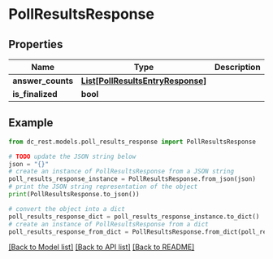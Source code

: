 # PollResultsResponse


## Properties

Name | Type | Description | Notes
------------ | ------------- | ------------- | -------------
**answer_counts** | [**List[PollResultsEntryResponse]**](PollResultsEntryResponse.md) |  | [optional] 
**is_finalized** | **bool** |  | 

## Example

```python
from dc_rest.models.poll_results_response import PollResultsResponse

# TODO update the JSON string below
json = "{}"
# create an instance of PollResultsResponse from a JSON string
poll_results_response_instance = PollResultsResponse.from_json(json)
# print the JSON string representation of the object
print(PollResultsResponse.to_json())

# convert the object into a dict
poll_results_response_dict = poll_results_response_instance.to_dict()
# create an instance of PollResultsResponse from a dict
poll_results_response_from_dict = PollResultsResponse.from_dict(poll_results_response_dict)
```
[[Back to Model list]](../README.md#documentation-for-models) [[Back to API list]](../README.md#documentation-for-api-endpoints) [[Back to README]](../README.md)


